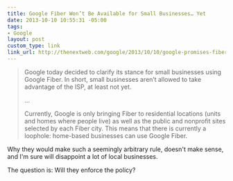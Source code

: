```yaml
---
title: Google Fiber Won’t Be Available for Small Businesses… Yet
date: 2013-10-10 10:55:31 -05:00
tags:
- Google
layout: post
custom_type: link
link_url: http://thenextweb.com/google/2013/10/10/google-promises-fiber-for-small-businesses-in-the-future-but-you-can-use-the-isp-if-you-work-from-home/
---
```


>Google today decided to clarify its stance for small businesses using Google Fiber. In short, small businesses aren’t allowed to take advantage of the ISP, at least not yet.
>
>…
>
>Currently, Google is only bringing Fiber to residential locations (units and homes where people live) as well as the public and nonprofit sites selected by each Fiber city. This means that there is currently a loophole: home-based businesses can use Google Fiber.

Why they would make such a seemingly arbitrary rule, doesn't make sense, and I'm sure will disappoint a lot of local businesses.

The question is: Will they enforce the policy?
